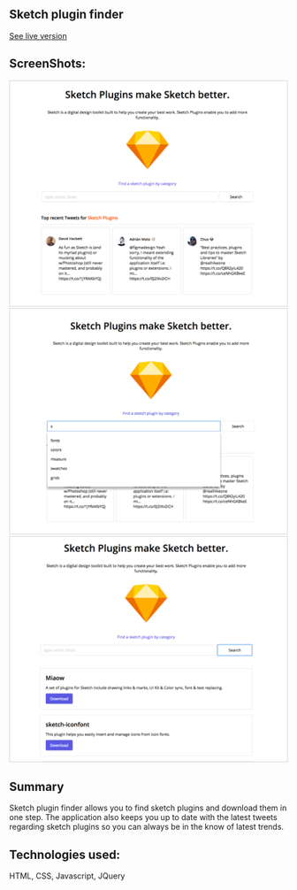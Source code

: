 ## Sketch plugin finder

[See live version](https://jessicaerazo.github.io/Sketch-App-plugin-search/)

## ScreenShots:

![alt text](/css/images/Screenshot-1.png)
![alt text](/css/images/Screenshot-2.png)
![alt text](/css/images/Screenshot-3.png)


## Summary

Sketch plugin finder allows you to find sketch plugins and download them in one step. The application also keeps you up to date with the latest tweets regarding sketch plugins so you can always be in the know of latest trends.

## Technologies used:

HTML, CSS, Javascript, JQuery
